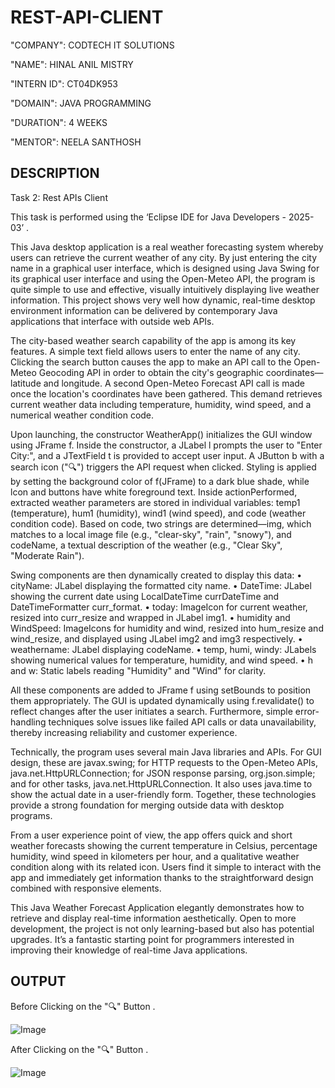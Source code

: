 # REST-API-CLIENT

"COMPANY": CODTECH IT SOLUTIONS

"NAME": HINAL ANIL MISTRY

"INTERN ID": CT04DK953

"DOMAIN": JAVA PROGRAMMING

"DURATION": 4 WEEKS

"MENTOR": NEELA SANTHOSH

## DESCRIPTION ##

Task 2: Rest APIs Client

This task is performed using the ‘Eclipse IDE for Java Developers - 2025-03’ .

This Java desktop application is a real weather forecasting system whereby users can retrieve the current weather of any city. By just entering the city name in a graphical user interface, which is designed using Java Swing for its graphical user interface and using the Open-Meteo API, the program is quite simple to use and effective, visually intuitively displaying live weather information. This project shows very well how dynamic, real-time desktop environment information can be delivered by contemporary Java applications that interface with outside web APIs.

The city-based weather search capability of the app is among its key features. A simple text field allows users to enter the name of any city. Clicking the search button causes the app to make an API call to the Open-Meteo Geocoding API in order to obtain the city's geographic coordinates—latitude and longitude. A second Open-Meteo Forecast API call is made once the location's coordinates have been gathered. This demand retrieves current weather data including temperature, humidity, wind speed, and a numerical weather condition code.

Upon launching, the constructor WeatherApp() initializes the GUI window using JFrame f. Inside the constructor, a JLabel l prompts the user to "Enter City:", and a JTextField t is provided to accept user input. A JButton b with a search icon ("🔍") triggers the API request when clicked. Styling is applied by setting the background color of f(JFrame) to a dark blue shade, while lcon and buttons have white foreground text.
Inside actionPerformed, extracted weather parameters are stored in individual variables: temp1 (temperature), hum1 (humidity), wind1 (wind speed), and code (weather condition code). Based on code, two strings are determined—img, which matches to a local image file (e.g., "clear-sky", "rain", "snowy"), and codeName, a textual description of the weather (e.g., "Clear Sky", "Moderate Rain").

Swing components are then dynamically created to display this data:
•	cityName: JLabel displaying the formatted city name.
•	DateTime: JLabel showing the current date using LocalDateTime currDateTime and DateTimeFormatter curr_format.
•	today: ImageIcon for current weather, resized into curr_resize and wrapped in JLabel img1.
•	humidity and WindSpeed: ImageIcons for humidity and wind, resized into hum_resize and wind_resize, and displayed using JLabel img2 and img3 respectively.
•	weathername: JLabel displaying codeName.
•	temp, humi, windy: JLabels showing numerical values for temperature, humidity, and wind speed.
•	h and w: Static labels reading "Humidity" and "Wind" for clarity.

All these components are added to JFrame f using setBounds to position them appropriately. The GUI is updated dynamically using f.revalidate() to reflect changes after the user initiates a search. Furthermore, simple error-handling techniques solve issues like failed API calls or data unavailability, thereby increasing reliability and customer experience.

Technically, the program uses several main Java libraries and APIs. For GUI design, these are javax.swing; for HTTP requests to the Open-Meteo APIs, java.net.HttpURLConnection; for JSON response parsing, org.json.simple; and for other tasks, java.net.HttpURLConnection. It also uses java.time to show the actual date in a user-friendly form. Together, these technologies provide a strong foundation for merging outside data with desktop programs.
	
From a user experience point of view, the app offers quick and short weather forecasts showing the current temperature in Celsius, percentage humidity, wind speed in kilometers per hour, and a qualitative weather condition along with its related icon. Users find it simple to interact with the app and immediately get information thanks to the straightforward design combined with responsive elements.

This Java Weather Forecast Application  elegantly demonstrates how to retrieve and display real-time information aesthetically. Open to more development, the project is not only learning-based but also has potential upgrades. It’s a fantastic starting point for programmers interested in improving their knowledge of real-time Java applications.

## OUTPUT ##
Before Clicking on the "🔍" Button .

![Image](https://github.com/user-attachments/assets/68119209-a192-4e5e-8d95-333619b87a3a)

After Clicking on the "🔍" Button .

![Image](https://github.com/user-attachments/assets/36eb2400-e562-41ae-be03-81a5d6996efd)
